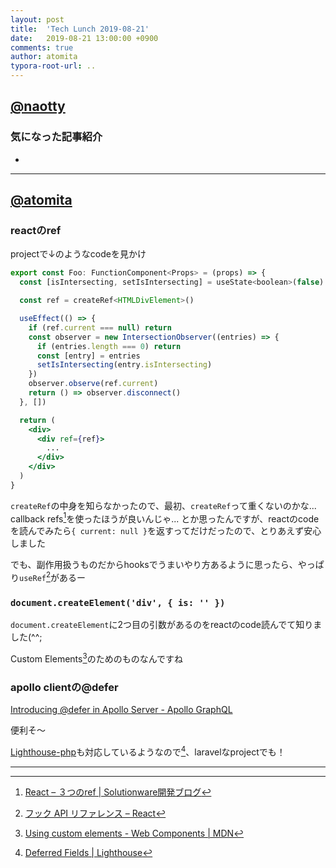 ```yaml
---
layout: post
title:  'Tech Lunch 2019-08-21'
date:   2019-08-21 13:00:00 +0900
comments: true
author: atomita
typora-root-url: ..
---
```


## [@naotty](https://github.com/naotty)

### 気になった記事紹介
- 

----

## [@atomita](https://github.com/atomita)

### reactのref

projectで↓のようなcodeを見かけ

```jsx
export const Foo: FunctionComponent<Props> = (props) => {
  const [isIntersecting, setIsIntersecting] = useState<boolean>(false)

  const ref = createRef<HTMLDivElement>()

  useEffect(() => {
    if (ref.current === null) return
    const observer = new IntersectionObserver((entries) => {
      if (entries.length === 0) return
      const [entry] = entries
      setIsIntersecting(entry.isIntersecting)
    })
    observer.observe(ref.current)
    return () => observer.disconnect()
  }, [])

  return (
    <div>
      <div ref={ref}>
        ...
      </div>
    </div>
  )
}
```

`createRef`の中身を知らなかったので、最初、`createRef`って重くないのかな...
callback refs[^1]を使ったほうが良いんじゃ...
とか思ったんですが、reactのcodeを読んでみたら`{ current: null }`を返すってだけだったので、とりあえず安心しました

[^1]: [React – ３つのref | Solutionware開発ブログ](https://solutionware.jp/blog/2018/07/25/react-%EF%BC%93%E3%81%A4%E3%81%AEref/)

でも、副作用扱うものだからhooksでうまいやり方あるように思ったら、やっぱり`useRef`[^2]があるー

[^2]: [フック API リファレンス – React](https://ja.reactjs.org/docs/hooks-reference.html#useref)


### `document.createElement('div', { is: '' })`

`document.createElement`に2つ目の引数があるのをreactのcode読んでて知りました(^^;

Custom Elements[^3]のためのものなんですね

[^3]: [Using custom elements - Web Components | MDN](https://developer.mozilla.org/ja/docs/Web/Web_Components/Using_custom_elements)

### apollo clientの@defer

[Introducing @defer in Apollo Server - Apollo GraphQL](https://blog.apollographql.com/introducing-defer-in-apollo-server-f6797c4e9d6e)

便利そ～

[Lighthouse-php](https://lighthouse-php.com/)も対応しているようなので[^4]、laravelなprojectでも！

[^4]: [Deferred Fields | Lighthouse](https://lighthouse-php.com/4.1/performance/deferred.html)


---
